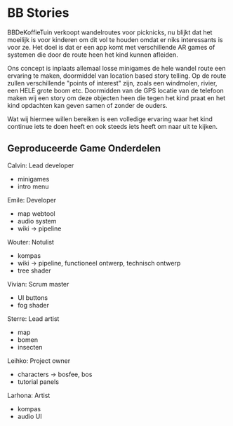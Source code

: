 # BB Stories
BBDeKoffieTuin verkoopt wandelroutes voor picknicks, nu blijkt dat het moeilijk is voor kinderen om dit vol te houden omdat er niks interessants is voor ze. Het doel is dat er een app komt met verschillende AR games of systemen die door de route heen het kind kunnen afleiden.

Ons concept is inplaats allemaal losse minigames de hele wandel route een ervaring te maken, doormiddel van location based story telling. Op de route zullen verschillende "points of interest" zijn, zoals een windmolen, rivier, een HELE grote boom etc. Doormidden van de GPS locatie van de telefoon maken wij een story om deze objecten heen die tegen het kind praat en het kind opdachten kan geven samen of zonder de ouders.

Wat wij hiermee willen bereiken is een volledige ervaring waar het kind continue iets te doen heeft en ook steeds iets heeft om naar uit te kijken.

## Geproduceerde Game Onderdelen

Calvin: Lead developer
- minigames
- intro menu

Emile: Developer
- map webtool
- audio system
- wiki -> pipeline

Wouter: Notulist
- kompas
- wiki -> pipeline, functioneel ontwerp, technisch ontwerp
- tree shader

Vivian: Scrum master
- UI buttons
- fog shader

Sterre: Lead artist
- map
- bomen
- insecten

Leihko: Project owner
- characters -> bosfee, bos
- tutorial panels

Larhona: Artist
- kompas
- audio UI

